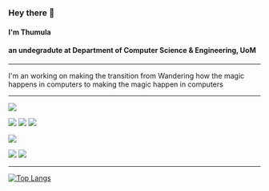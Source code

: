 ### Hey there 👋
#### I'm Thumula
#### an undegradute at Department of Computer Science & Engineering, UoM

---

I'm an working on making the transition from Wandering how the magic happens in computers to making the magic happen in computers

---

![](https://img.shields.io/badge/OS-Linux-informational?style=flat&logo=linux&color=2bbc8a)

![](https://img.shields.io/badge/Code-Java-informational?style=flat&logo=java&color=2bbc8a)
![](https://img.shields.io/badge/Code-Python-informational?style=flat&logo=python&color=2bbc8a)
![](https://img.shields.io/badge/Code-JavaScript-informational?style=flat&logo=javascript&color=2bbc8a)

![](https://img.shields.io/badge/Shell-Bash-informational?style=flat&logo=gnubash&color=2bbc8a)

![](https://img.shields.io/badge/DB-MySQL-informational?style=flat&logo=mysql&logoColor=white&color=2bbc8a)
![](https://img.shields.io/badge/DB-Firestore-informational?style=flat&logo=firebase&color=2bbc8a)

---

[![Top Langs](https://github-readme-stats.vercel.app/api/top-langs/?username=thumulaperera&layout=compact&theme=dracula)](https://github.com/ThumulaPerera)






<!--
**ThumulaPerera/ThumulaPerera** is a ✨ _special_ ✨ repository because its `README.md` (this file) appears on your GitHub profile.

Here are some ideas to get you started:

- 🔭 I’m currently working on ...
- 🌱 I’m currently learning ...
- 👯 I’m looking to collaborate on ...
- 🤔 I’m looking for help with ...
- 💬 Ask me about ...
- 📫 How to reach me: ...
- 😄 Pronouns: ...
- ⚡ Fun fact: ...
-->
